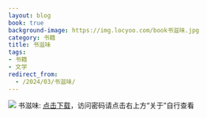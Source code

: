 ```yaml
---
layout: blog
book: true
background-image: https://img.locyoo.com/book书滋味.jpg
category: 书籍
title: 书滋味
tags:
- 书籍
- 文学
redirect_from:
  - /2024/03/书滋味/
---
```

![](https://img.locyoo.com/book书滋味.jpg)
书滋味: <a name = "ref1" href="https://url18.ctfile.com/f/50983618-1323443596-6a86be?p=3619">点击下载</a>，访问密码请点击右上方“关于”自行查看